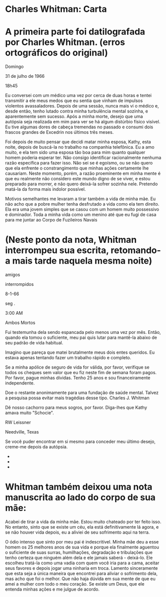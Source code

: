 # Charles Whitman: Carta

# A primeira parte foi datilografada por Charles Whitman. (erros ortográficos do original)

Domingo

31 de julho de 1966

18h45


Eu conversei com um médico uma vez por cerca de duas horas e tentei transmitir a ele meus medos que eu sentia que vinham de impulsos violentos avassaladores. Depois de uma sessão, nunca mais vi o médico e, desde então, tenho lutado contra minha turbulência mental sozinha, e aparentemente sem sucesso. Após a minha morte, desejo que uma autópsia seja realizada em mim para ver se há algum distúrbio físico visível. Eu tive algumas dores de cabeça tremendas no passado e consumi dois frascos grandes de Excedrin nos últimos três meses.

Foi depois de muito pensar que decidi matar minha esposa, Kathy, esta noite, depois de buscá-la no trabalho na companhia telefônica. Eu a amo muito, e ela tem sido uma esposa tão boa para mim quanto qualquer homem poderia esperar ter. Não consigo identificar racionalmente nenhuma razão específica para fazer isso. Não sei se é egoísmo, ou se não quero que ela enfrente o constrangimento que minhas ações certamente lhe causariam. Neste momento, porém, a razão proeminente em minha mente é que eu realmente não considero este mundo digno de se viver, e estou preparado para morrer, e não quero deixá-la sofrer sozinha nele. Pretendo matá-la da forma mais indolor possível.

Motivos semelhantes me levaram a tirar também a vida de minha mãe. Eu não acho que a pobre mulher tenha desfrutado a vida como ela tem direito. Ela era uma jovem simples que se casou com um homem muito possessivo e dominador. Toda a minha vida como um menino até que eu fugi de casa para me juntar ao Corpo de Fuzileiros Navais

# (Neste ponto da nota, Whitman interrompeu sua escrita, retomando-a mais tarde naquela mesma noite)

amigos

interrompidos

8-1-66

seg .

3:00 AM

Ambos Mortos


Fui testemunha dela sendo espancada pelo menos uma vez por mês. Então, quando ela tomou o suficiente, meu pai quis lutar para mantê-la abaixo de seu padrão de vida habitual.

Imagino que pareça que matei brutalmente meus dois entes queridos. Eu estava apenas tentando fazer um trabalho rápido e completo.

Se a minha apólice de seguro de vida for válida, por favor, verifique se todos os cheques sem valor que eu fiz neste fim de semana foram pagos. Por favor, pague minhas dívidas. Tenho 25 anos e sou financeiramente independente.

Doe o restante anonimamente para uma fundação de saúde mental. Talvez a pesquisa possa evitar mais tragédias desse tipo.
Charles J. Whitman

Dê nosso cachorro para meus sogros, por favor. Diga-lhes que Kathy amava muito "Schocie".

RW Leissner

Needville, Texas

Se você puder encontrar em si mesmo para conceder meu último desejo, creme-me depois da autópsia.

*
*
*

# Whitman também deixou uma nota manuscrita ao lado do corpo de sua mãe:

Acabei de tirar a vida da minha mãe. Estou muito chateado por ter feito isso. No entanto, sinto que se existe um céu, ela está definitivamente lá agora, e se não houver vida depois, eu a aliviei de seu sofrimento aqui na terra.

O ódio intenso que sinto por meu pai é indescritível. Minha mãe deu a esse homem os 25 melhores anos de sua vida e porque ela finalmente aguentou o suficiente de suas surras, humilhações, degradação e tribulações que tenho certeza que ninguém além dela e ele jamais saberá - deixá-lo. Ele escolheu tratá-la como uma vadia com quem você iria para a cama, aceitar seus favores e depois jogar uma ninharia em troca. Lamento sinceramente que esta seja a única maneira que encontrei para aliviar o sofrimento dela, mas acho que foi o melhor. Que não haja dúvida em sua mente de que eu amei a mulher com todo o meu coração. Se existe um Deus, que ele entenda minhas ações e me julgue de acordo.
